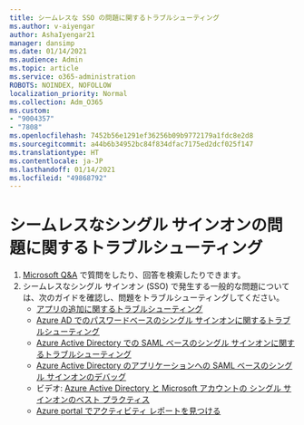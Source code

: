 ```yaml
---
title: シームレスな SSO の問題に関するトラブルシューティング
ms.author: v-aiyengar
author: AshaIyengar21
manager: dansimp
ms.date: 01/14/2021
ms.audience: Admin
ms.topic: article
ms.service: o365-administration
ROBOTS: NOINDEX, NOFOLLOW
localization_priority: Normal
ms.collection: Adm_O365
ms.custom:
- "9004357"
- "7808"
ms.openlocfilehash: 7452b56e1291ef36256b09b9772179a1fdc8e2d8
ms.sourcegitcommit: a44b6b34952bc84f834dfac7175ed2dcf025f147
ms.translationtype: HT
ms.contentlocale: ja-JP
ms.lasthandoff: 01/14/2021
ms.locfileid: "49868792"
---
```

# <a name="troubleshooting-seamless-single-sign-on-issues"></a>シームレスなシングル サインオンの問題に関するトラブルシューティング

1. [Microsoft Q&A](https://docs.microsoft.com/azure/active-directory/reports-monitoring/howto-find-activity-reports#troubleshoot-issues-with-activity-reports) で質問をしたり、回答を検索したりできます。
1. シームレスなシングル サインオン (SSO) で発生する一般的な問題については、次のガイドを確認し、問題をトラブルシューティングしてください。
    - [アプリの追加に関するトラブルシューティング](https://docs.microsoft.com/azure/active-directory/manage-apps/troubleshoot-adding-apps) 
    - [Azure AD でのパスワードベースのシングル サインオンに関するトラブルシューティング](https://docs.microsoft.com/azure/active-directory/manage-apps/troubleshoot-password-ba) 
    - [Azure Active Directory での SAML ベースのシングル サインオンに関するトラブルシューティング](https://docs.microsoft.com/azure/active-directory/manage-apps/troubleshoot-saml-based-sso) 
    - [Azure Active Directory のアプリケーションへの SAML ベースのシングル サインオンのデバッグ](https://docs.microsoft.com/azure/active-directory/manage-apps/debug-saml-sso-issues) 
    - ビデオ: [Azure Active Directory と Microsoft アカウントの シングル サインオンのベスト プラクティス](https://azure.microsoft.com/resources/videos/ignite-2018-single-sign-on-best-practices-for-azure-active-directory-and-microsoft-accounts/) 
    - [Azure portal でアクティビティ レポートを見つける](https://docs.microsoft.com/azure/active-directory/reports-monitoring/howto-find-activity-reports#troubleshoot-issues-with-activity-reports)